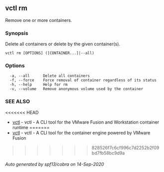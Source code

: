 ## vctl rm

Remove one or more containers.

### Synopsis

Delete all containers or delete by the given container(s).

```
vctl rm [OPTIONS] ([CONTAINER...]|--all)
```

### Options

```
  -a, --all      Delete all containers
  -f, --force    Force removal of container regardless of its status
  -h, --help     Help for rm
  -v, --volume   Remove anonymous volume used by the container
```

### SEE ALSO

<<<<<<< HEAD
* [vctl](vctl.md)	 - vctl - A CLI tool for the VMware Fusion and Workstation container runtime
=======
* [vctl](vctl.md)	 - vctl - A CLI tool for the container engine powered by VMware Fusion
>>>>>>> 828526f7c6cf996c7d2252b2f09bd7fb58bc9d9a

###### Auto generated by spf13/cobra on 14-Sep-2020
